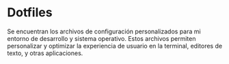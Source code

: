 # Dotfiles

Se encuentran los archivos de configuración personalizados para mi entorno de desarrollo y sistema operativo. Estos archivos permiten personalizar y optimizar la experiencia de usuario en la terminal, editores de texto, y otras aplicaciones.

